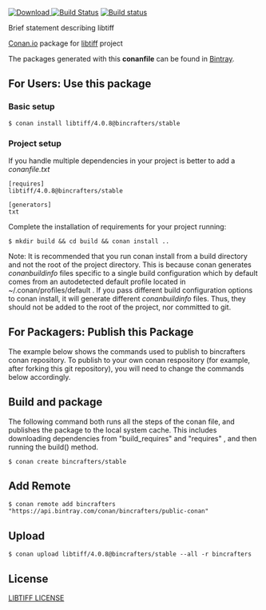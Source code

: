 [ ![Download](https://api.bintray.com/packages/bincrafters/public-conan/libtiff%3Abincrafters/images/download.svg?version=4.0.8%3Astable) ](https://bintray.com/bincrafters/public-conan/libtiff%3Abincrafters/4.0.8%3Astable/link)
[![Build Status](https://travis-ci.org/bincrafters/conan-libtiff.svg?branch=stable%2F4.0.8)](https://travis-ci.org/bincrafters/conan-libtiff)
[![Build status](https://ci.appveyor.com/api/projects/status/a5snyovachh6e8nh?svg=true)](https://ci.appveyor.com/project/BinCrafters/conan-libtiff)

Brief statement describing libtiff

[Conan.io](https://conan.io) package for [libtiff](https://github.com/someauthor/libtiff) project

The packages generated with this **conanfile** can be found in [Bintray](https://bintray.com/bincrafters/public-conan/libtiff%3Abincrafters).

## For Users: Use this package

### Basic setup

    $ conan install libtiff/4.0.8@bincrafters/stable

### Project setup

If you handle multiple dependencies in your project is better to add a *conanfile.txt*

    [requires]
    libtiff/4.0.8@bincrafters/stable

    [generators]
    txt

Complete the installation of requirements for your project running:

    $ mkdir build && cd build && conan install ..

Note: It is recommended that you run conan install from a build directory and not the root of the project directory.  This is because conan generates *conanbuildinfo* files specific to a single build configuration which by default comes from an autodetected default profile located in ~/.conan/profiles/default .  If you pass different build configuration options to conan install, it will generate different *conanbuildinfo* files.  Thus, they should not be added to the root of the project, nor committed to git.

## For Packagers: Publish this Package

The example below shows the commands used to publish to bincrafters conan repository. To publish to your own conan respository (for example, after forking this git repository), you will need to change the commands below accordingly.

## Build and package

The following command both runs all the steps of the conan file, and publishes the package to the local system cache.  This includes downloading dependencies from "build_requires" and "requires" , and then running the build() method.

    $ conan create bincrafters/stable

## Add Remote

    $ conan remote add bincrafters "https://api.bintray.com/conan/bincrafters/public-conan"

## Upload

    $ conan upload libtiff/4.0.8@bincrafters/stable --all -r bincrafters

## License
[LIBTIFF LICENSE](LICENSE)
